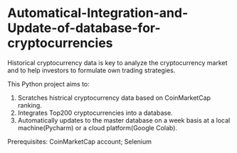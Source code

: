 # Automatical-Integration-and-Update-of-database-for-cryptocurrencies

Historical cryptocurrency data is key to analyze the cryptocurrency market and to help investors to formulate own trading strategies.

This Python project aims to:
1. Scratches histrical cryptocurrency data based on CoinMarketCap ranking.
2. Integrates Top200 cryptocurrencies into a database.
3. Automatically updates to the master database on a week basis at a local machine(Pycharm) or a cloud platform(Google Colab).

Prerequisites:
CoinMarketCap account; Selenium
